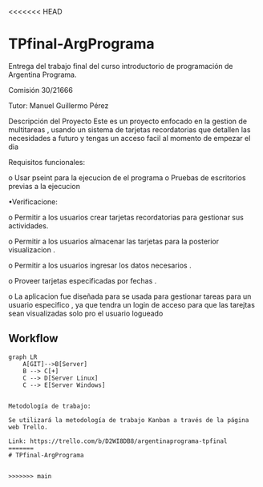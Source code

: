 <<<<<<< HEAD
# TPfinal-ArgPrograma
Entrega del trabajo final del curso introductorio de programación de Argentina Programa.

Comisión 30/21666

Tutor: Manuel Guillermo Pérez

Descripción del Proyecto
Este es un proyecto  enfocado en la gestion de multitareas , usando un sistema de tarjetas recordatorias que detallen las necesidades a futuro y tengas un acceso facil al momento de empezar el dia 

Requisitos funcionales:

o Usar pseint para la ejecucion de el programa 
o Pruebas de escritorios previas a la ejecucion


•Verificacione:

o Permitir a los usuarios crear tarjetas recordatorias para gestionar sus actividades.

o Permitir a los usuarios almacenar las tarjetas para la posterior visualizacion  .

o Permitir a los usuarios ingresar los datos necesarios .

o Proveer tarjetas especificadas por fechas .

o La aplicacion fue diseñada para se usada para gestionar tareas para un usuario especifico , ya que tendra un login de acceso para que las tarejtas sean visualizadas solo pro el usuario logueado 
## Workflow

```mermaid
graph LR
    A[GIT]-->B[Server]
    B --> C[+]
    C --> D[Server Linux]
    C --> E[Server Windows]


Metodología de trabajo:

Se utilizará la metodología de trabajo Kanban a través de la página web Trello.

Link: https://trello.com/b/D2WI8DB8/argentinaprograma-tpfinal
=======
# TPfinal-ArgPrograma


>>>>>>> main
